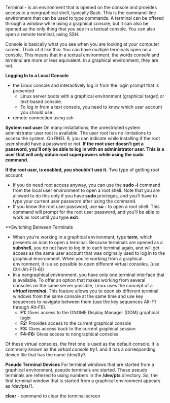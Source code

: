 Terminal - is an environment that is opened on the console and provides access to a nongraphical shell, typically Bash. This is the command-line environment that can be used to type commands. A terminal can be offered through a window while using a graphical console, but it can also be opened as the only thing that you see in a textual console. You can also open a remote terminal, using SSH.

Console is basically what you see when you are looking at your computer screen. Think of it like this: You can have multiple terminals open on a console. This means that in a textual environment, the words _console_ and _terminal_ are more or less equivalent. In a graphical environment, they are not.

**Logging In to a Local Console**
- the Linux console and interactively log in from the login prompt that is presented
	- Linux server boots with a graphical environment (graphical target) or text-based console.
	- To log in from a text console, you need to know which user account you should use.
- remote connection using ssh

**System root user**
On many installations, the unrestricted system administrator user root is available. The user root has no limitations to access the system. On RHEL 9, you can indicate while installing if the root user should have a password or not. **If the root user doesn’t get a password, you’ll only be able to log in with an administrator user. This is a user that will only obtain root superpowers while using the sudo command.**

**If the root user, is enabled, you shouldn’t use it.** Two type of getting root account:
- If you do need root access anyway, you can use the **sudo -i** command from the local user environment to open a root shell. Note that you are allowed to do this only if you have **sudo** privileges, and you’ll have to type your current user password after using the command.
- If you know the root user password, use **su -** to open a root shell. This command will prompt for the root user password, and you’ll be able to work as root until you type **exit**.

**Switching Between Terminals
- When you’re working in a graphical environment, type **term**, which presents an icon to open a terminal. Because terminals are opened as a **subshell**, you do not have to log in to each terminal again, and will get access as the same user account that was originally used to log in to the graphical environment. When you’re working from a graphical environment, it is also possible to open different virtual consoles. (use Ctrl-Alt-F(1-6))
- In a nongraphical environment, you have only one terminal interface that is available. To offer an option that makes working from several consoles on the same server possible, Linux uses the concept of a **_virtual terminal_**. This feature allows you to open six different terminal windows from the same console at the same time and use key sequences to navigate between them (use the key sequences Alt-F1 through Alt-F6).
	- **F1:** Gives access to the GNOME Display Manager (GDM) graphical login
	- **F2:** Provides access to the current graphical console
	- **F3:** Gives access back to the current graphical session
	- **F4–F6:** Gives access to nongraphical consoles

Of these virtual consoles, the first one is used as the default console. It is commonly known as the _virtual console tty1_. and it has a corresponding device file that has the name /dev/tty1.

**Pseudo Terminal Devices**
For terminal windows that are started from a graphical environment, pseudo terminals are started. These pseudo terminals are referred to using numbers in the **/dev/pts** directory. So, the first terminal window that is started from a graphical environment appears as /dev/pts/1.

**clear** - command to clear the terminal screen


